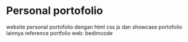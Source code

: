 # Personal portofolio
website personal portofolio dengan html css js dan showcase portofolio lainnya
reference portfolio web: bedimcode
